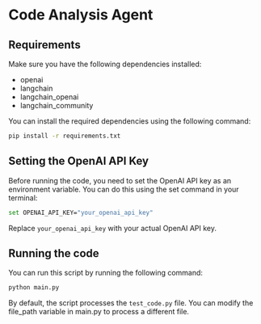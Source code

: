 # Code Analysis Agent

## Requirements

Make sure you have the following dependencies installed:

- openai
- langchain
- langchain_openai
- langchain_community

You can install the required dependencies using the following command:

```sh
pip install -r requirements.txt
```
## Setting the OpenAI API Key
Before running the code, you need to set the OpenAI API key as an environment variable. You can do this using the set command in your terminal:
```sh
set OPENAI_API_KEY="your_openai_api_key"
```
Replace ```your_openai_api_key``` with your actual OpenAI API key.

## Running the code

You can run this script by running the following command:
```sh
python main.py
```
By default, the script processes the ```test_code.py``` file. You can modify the file_path variable in main.py to process a different file.
